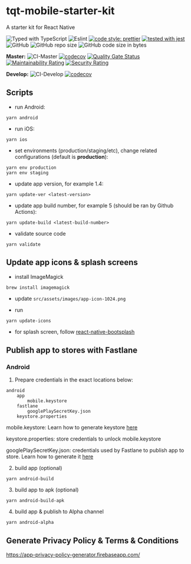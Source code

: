 # tqt-mobile-starter-kit

A starter kit for React Native

![Typed with TypeScript](https://flat.badgen.net/badge/icon/Typed?icon=typescript&label&labelColor=blue&color=555555)
![Eslint](https://badgen.net/badge/eslint/airbnb/ff5a5f?icon=airbnb)
[![code style: prettier](https://img.shields.io/badge/code_style-prettier-ff69b4.svg?style=flat-square)](https://github.com/prettier/prettier)
[![tested with jest](https://img.shields.io/badge/tested_with-jest-99424f.svg)](https://github.com/facebook/jest)
![GitHub](https://img.shields.io/github/license/thinhtran3588/tqt-mobile-starter-kit)
![GitHub repo size](https://img.shields.io/github/repo-size/thinhtran3588/tqt-mobile-starter-kit)
![GitHub code size in bytes](https://img.shields.io/github/languages/code-size/thinhtran3588/tqt-mobile-starter-kit)

**Master:**
![CI-Master](https://github.com/thinhtran3588/tqt-mobile-starter-kit/workflows/CI-Master/badge.svg)
[![codecov](https://codecov.io/gh/thinhtran3588/tqt-mobile-starter-kit/branch/master/graph/badge.svg)](https://codecov.io/gh/thinhtran3588/tqt-mobile-starter-kit)
[![Quality Gate Status](https://sonarcloud.io/api/project_badges/measure?project=thinhtran3588_tqt-mobile-starter-kit&metric=alert_status)](https://sonarcloud.io/dashboard?id=thinhtran3588_tqt-mobile-starter-kit)
[![Maintainability Rating](https://sonarcloud.io/api/project_badges/measure?project=thinhtran3588_tqt-mobile-starter-kit&metric=sqale_rating)](https://sonarcloud.io/dashboard?id=thinhtran3588_tqt-mobile-starter-kit)
[![Security Rating](https://sonarcloud.io/api/project_badges/measure?project=thinhtran3588_tqt-mobile-starter-kit&metric=security_rating)](https://sonarcloud.io/dashboard?id=thinhtran3588_tqt-mobile-starter-kit)

**Develop:**
![CI-Develop](https://github.com/thinhtran3588/tqt-mobile-starter-kit/workflows/CI-Develop/badge.svg?branch=develop)
[![codecov](https://codecov.io/gh/thinhtran3588/tqt-mobile-starter-kit/branch/develop/graph/badge.svg)](https://codecov.io/gh/thinhtran3588/tqt-mobile-starter-kit/branch/develop)

## Scripts

- run Android:

```
yarn android
```

- run iOS:

```
yarn ios
```

- set environments (production/staging/etc), change related configurations (default is **production**):

```
yarn env production
yarn env staging
```

- update app version, for example 1.4:

```
yarn update-ver <latest-version>
```

- update app build number, for example 5 (should be ran by Github Actions):

```
yarn update-build <latest-build-number>
```

- validate source code

```
yarn validate
```

## Update app icons & splash screens

- install ImageMagick

```
brew install imagemagick
```

- update `src/assets/images/app-icon-1024.png`

- run

```
yarn update-icons
```

- for splash screen, follow [react-native-bootsplash](https://github.com/zoontek/react-native-bootsplash)

## Publish app to stores with Fastlane

### **Android**

1. Prepare credentials in the exact locations below:

```
android
    app
        mobile.keystore
    fastlane
        googlePlaySecretKey.json
    keystore.properties

```

mobile.keystore: Learn how to generate keystore [here](https://reactnative.dev/docs/signed-apk-android)

keystore.properties: store credentials to unlock mobile.keystore

googlePlaySecretKey.json: credentials used by Fastlane to publish app to store. Learn how to generate it [here](https://docs.fastlane.tools/getting-started/android/setup/)

2. build app (optional)

```
yarn android-build
```

3. build app to apk (optional)

```
yarn android-build-apk
```

4. build app & publish to Alpha channel

```
yarn android-alpha
```

## Generate Privacy Policy & Terms & Conditions

https://app-privacy-policy-generator.firebaseapp.com/
